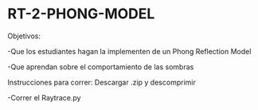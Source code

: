 # RT-2-PHONG-MODEL

Objetivos:

-Que los estudiantes hagan la implementen de un Phong Reflection Model

-Que aprendan sobre el comportamiento de las sombras


Instrucciones para correr:
Descargar .zip y descomprimir

-Correr el Raytrace.py
